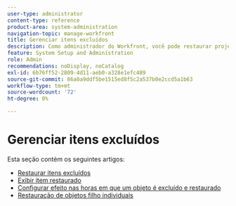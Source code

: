 ```yaml
---
user-type: administrator
content-type: reference
product-area: system-administration
navigation-topic: manage-workfront
title: Gerenciar itens excluídos
description: Como administrador do Workfront, você pode restaurar projetos, tarefas, problemas, documentos e modelos do Workfront se eles tiverem sido excluídos nos últimos 30 dias. Quando você restaura um objeto, todos os seus objetos e campos filhos também são restaurados.
feature: System Setup and Administration
role: Admin
recommendations: noDisplay, noCatalog
exl-id: 6b76ff52-2809-4d11-aeb0-a328e1efc489
source-git-commit: 86a0a9ddf5be1515ed8f5c2a537b0e2ccd5a1b63
workflow-type: tm+mt
source-wordcount: '72'
ht-degree: 0%

---
```


# Gerenciar itens excluídos

Esta seção contém os seguintes artigos:

* [Restaurar itens excluídos](../../../administration-and-setup/manage-workfront/manage-deleted-items/restore-deleted-items.md)
* [Exibir item restaurado](../../../administration-and-setup/manage-workfront/manage-deleted-items/view-restored-items.md)
* [Configurar efeito nas horas em que um objeto é excluído e restaurado](../../../administration-and-setup/manage-workfront/manage-deleted-items/configure-how-hours-affected-when-obj-deleted-restored.md)
* [Restauração de objetos filho individuais](../../../administration-and-setup/manage-workfront/manage-deleted-items/restoring-individual-child-objects.md)
